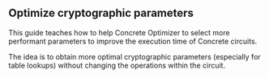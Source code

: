 ## Optimize cryptographic parameters

This guide teaches how to help Concrete Optimizer to select more performant parameters to improve the execution time of Concrete circuits.

The idea is to obtain more optimal cryptographic parameters (especially for table lookups) without changing the operations within the circuit.
